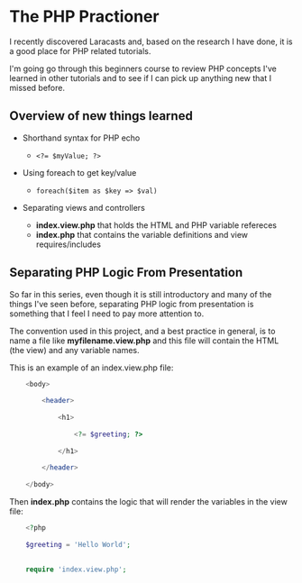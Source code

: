 #  The PHP Practioner

I recently discovered Laracasts and, based on the research I have done, it is a good place for PHP related tutorials.  

I'm going go through this beginners course to review PHP concepts I've learned in other tutorials and to see if I can pick up anything new that I missed before.

## Overview of new things learned

* Shorthand syntax for PHP echo
    * ```<?= $myValue; ?>```

* Using foreach to get key/value
    * ```foreach($item as $key => $val)```
    
* Separating views and controllers
    * **index.view.php** that holds the HTML and PHP variable refereces
    * **index.php** that contains the variable definitions and view requires/includes
    
 

## Separating PHP Logic From Presentation

So far in this series, even though it is still introductory and many of the things I've seen before, separating PHP logic from presentation is something that I feel I need to pay more attention to.

The convention used in this project, and a best practice in general, is to name a file like **myfilename.view.php** and this file will contain the HTML (the view) and any variable names.

This is an example of an index.view.php file:
```php
    <body>
    
        <header>
    
            <h1>
    
                <?= $greeting; ?>
    
            </h1>
    
        </header>
    
    </body>
```

Then **index.php** contains the logic that will render the variables in the view file:
```php
    <?php
    
    $greeting = 'Hello World';
    
    
    require 'index.view.php';
```

